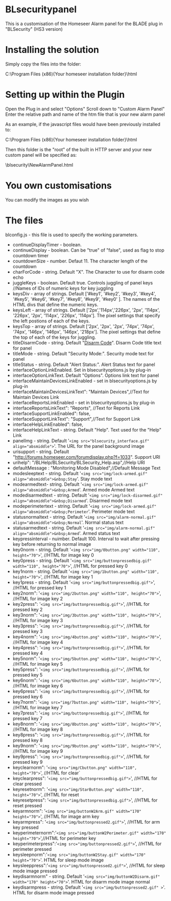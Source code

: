 # BLsecuritypanel
This is a customisation of the Homeseer Alarm panel for the BLADE plug in "BLSecurity" (HS3 version)

# Installing the solution
Simply copy the files into the folder:

C:\Program Files (x86)\{Your homeseer installation folder}\html

# Setting up within the Plugin
Open the Plug in and select "Options"
Scroll down to "Custom Alarm Panel"
Enter the relative path and name of the htm file that is your new alarm panel

As an example, if the javascript files would have been previously installed to:

C:\Program Files (x86)\{Your homeseer installation folder}\html

Then this folder is the "root" of the built in HTTP server and your new custom panel will be specified as:

\blsecurity\NewAlarmPanel.html

# You own customisations
You can modify the images as you wish

# The files
blconfig.js - this file is used to specify the working parameters.  

- continueDisplayTimer - boolean.
- continueDisplay - boolean.  Can be "true" of "false",  used as flag to stop countdown timer
- countdownSize - number. Defaut 11.  The character length of the countdown 
- charForCode - string.  Default "X".  The Character to use for disarm code echo
- juggleKeys - boolean.  Default true.  Controls juggling of panel keys
	//Names of IDs of numeric keys for key juggling
- keysDiv - array of strings.  Default ['#key1', '#key2', '#key3', '#key4', '#key5', '#key6', '#key7', '#key8', '#key9', '#key0' ].  The names of the HTML divs that define the numeric keys.
- keysLeft - array of strings.  Default ['2px','114px','226px', '2px', '114px', '226px', '2px', '114px', '226px', '114px'].  The pixel settings that specify the left postions of each of the keys.
- keysTop - array of strings.  Default ['2px', '2px', '2px', '74px', '74px', '74px', '146px', '146px', '146px', '218px'].  The pixel settings that define the top of each of the keys for juggling.
- titleDisarmCode - string.  Default "<u>Disarm Code</u>".  Disarm Code title text for panel
- titleMode - string.  Default "Security Mode:".  Security mode text for panel
- titleStatus - string.  Default "Alert Status:".  Alert Status text for panel
- interfaceOptionLinkEnabled. Set in blsecurityoptions.js by plug-in
- interfaceOptionLinkText. Default "Options".  Options link text for panel
- interfaceMaintainDevicesLinkEnabled - set in blsecurityoptions.js by plug-in
- interfaceMaintainDevicesLinkText": "Maintain Devices",//Text for Maintain Devices Link
- interfaceReportsLinkEnabled - set in blsecurityoptions.js by plug-in
- interfaceReportsLinkText": "Reports", //Text for Reports Link
- interfaceSupportLinkEnabled": false,
- interfaceSupportLinkText": "Support",//Text for Support Link
- interfaceHelpLinkEnabled": false,
- interfaceHelpLinkText - string. Default "Help".  Text used for the "Help" Link
- panelImg - string. Default '`<img src="blsecurity_interface.gif" align="absmiddle">`'.  The URL for the panel background image
- urisupport - string. Default "http://forums.homeseer.com/forumdisplay.php?f=1033".  Support URI
- urihelp": "/BLHelp/BLSecurity/BLSecurity_Help.asp",//Help URI
- defaultMessage : "Monitoring Mode Disabled",//Default Message Text
- modesleeptext - string.  Default '`<img src="img/lock-armed.gif" align="absmiddle">&nbsp;Stay`'.  Stay mode text
- modearmedtext- string.  Default '`<img src="img/lock-armed.gif" align="absmiddle">&nbsp;Armed`'.  Armed mode Armed text
- modedisarmedtext - string. Default '`<img src="img/lock-disarmed.gif" align="absmiddle">&nbsp;Disarmed`'. Disarmed mode text
- modeperimetertext - string. Default '`<img src="img/lock-armed.gif" align="absmiddle">&nbsp;Perimeter`'.  Perimeter mode text
- statusnormaltext - string. Default '`<img src="img/alarm-normal.gif" align="absmiddle">&nbsp;Normal`'.  Normal status text
- statusarmedtext - string. Default '`<img src="img/alarm-normal.gif" align="absmiddle">&nbsp;Armed`'. Armed status text
- keypressinterval - nuimber.  Default 100.  Interval to wait after pressing key before returning to normal image
- key0norm - string.  Default '`<img src="img/0button.png" width="110", height="70">`',              //HTML for image key 0
- key0press - string.  Default '`<img src="img/buttonpressedbig.gif" width="110", height="70">`',        //HTML for pressed key 0
- key1norm - string.  Default '`<img src="img/1button.png" width="110", height="70">`',              //HTML for image key 1
- key1press - string.  Default '`<img src="img/buttonpressedbig.gif">`',       //HTML for pressed key 1
- key2norm": '`<img src="img/2button.png" width="110", height="70">`',              //HTML for image key 2
- key2press": '`<img src="img/buttonpressedbig.gif">`',       //HTML for pressed key 2
- key3norm": '`<img src="img/3button.png" width="110", height="70">`',              //HTML for image key 3
- key3press": '`<img src="img/buttonpressedbig.gif">`',       //HTML for pressed key 3
- key4norm": '`<img src="img/4button.png" width="110", height="70">`',              //HTML for image key 4
- key4press": '`<img src="img/buttonpressedbig.gif">`',       //HTML for pressed key 4
- key5norm": '`<img src="img/5button.png" width="110", height="70">`',              //HTML for image key 5
- key5press": '`<img src="img/buttonpressedbig.gif">`',       //HTML for pressed key 5
- key6norm": '`<img src="img/6button.png" width="110", height="70">`',              //HTML for image key 6
- key6press": '`<img src="img/buttonpressedbig.gif">`',       //HTML for pressed key 6
- key7norm": '`<img src="img/7button.png" width="110", height="70">`',              //HTML for image key 7
- key7press": '`<img src="img/buttonpressedbig.gif">`',       //HTML for pressed key 7
- key8norm": '`<img src="img/8button.png" width="110", height="70">`',              //HTML for image key 8
- key8press": '`<img src="img/buttonpressedbig.gif">`',       //HTML for pressed key 8
- key9norm": '`<img src="img/9button.png" width="110", height="70">`',              //HTML for image key 9
- key9press": '`<img src="img/buttonpressedbig.gif">`',       //HTML for pressed key 9
- keyclearnorm": '`<img src="img/Cbutton.png" width="110", height="70">`',        //HTML for clear`
- keyclearpress": '`<img src="img/buttonpressedbig.gif">`',   //HTML for clear pressed
- keyresetnorm": '`<img src="img/StarButton.png" width="110", height="70">`',         //HTML for reset 
- keyresetpress": '`<img src="img/buttonpressedbig.gif">`',    //HTML for reset pressed
- keyarmnorm": '`<img src="img/buttonW2Arm.gif" width="170" height="70">`',            //HTML for image arm key
- keyarmpress": '`<img src="img/buttonpressed2.gif">`',        //HTML for arm key pressed
- keyperimeternorm":'`<img src="img/buttonW2Perimeter.gif" width="170" height="70">`',//HTML for perimeter key
- keyperimeterpress":'`<img src="img/buttonpressed2.gif">`',  //HTML for perimeter pressed
- keysleepnorm":'`<img src="img/buttonW2Stay.gif" width="170" height="70">`'. HTML for sleep mode image
- keysleeppress":'`<img src="img/buttonpressed2.gif">`',      //HTML for sleep mode image pressed
- keydisarmnorm" - string. Default '`<img src="img/buttonW2Disarm.gif" width="170" height="70">`'. HTML for disarm mode image normal
- keydisarmpress - string.  Default '`<img src="img/buttonpressed2.gif" >`'.  HTML for disarm mode image pressed
